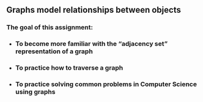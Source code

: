 ## Graphs model relationships between objects

### The goal of this assignment:
* ### To become more familiar with the “adjacency set” representation of a graph
* ### To practice how to traverse a graph
* ### To practice solving common problems in Computer Science using graphs
